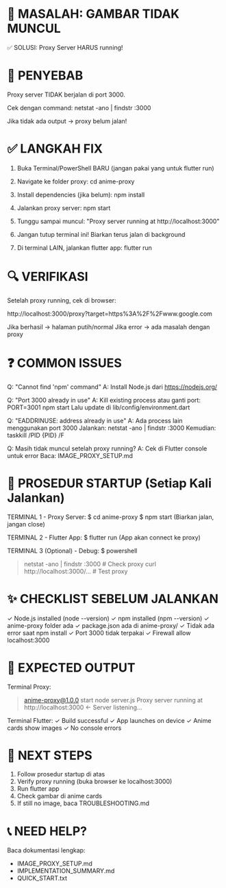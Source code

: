 # 🚨 MASALAH: GAMBAR TIDAK MUNCUL

✅ SOLUSI: Proxy Server HARUS running!

# 🔴 PENYEBAB

Proxy server TIDAK berjalan di port 3000.

Cek dengan command:
netstat -ano | findstr :3000

Jika tidak ada output → proxy belum jalan!

# ✅ LANGKAH FIX

1. Buka Terminal/PowerShell BARU (jangan pakai yang untuk flutter run)

2. Navigate ke folder proxy:
   cd anime-proxy

3. Install dependencies (jika belum):
   npm install

4. Jalankan proxy server:
   npm start

5. Tunggu sampai muncul:
   "Proxy server running at http://localhost:3000"

6. Jangan tutup terminal ini! Biarkan terus jalan di background

7. Di terminal LAIN, jalankan flutter app:
   flutter run

# 🔍 VERIFIKASI

Setelah proxy running, cek di browser:

http://localhost:3000/proxy?target=https%3A%2F%2Fwww.google.com

Jika berhasil → halaman putih/normal
Jika error → ada masalah dengan proxy

# ❓ COMMON ISSUES

Q: "Cannot find 'npm' command"
A: Install Node.js dari https://nodejs.org/

Q: "Port 3000 already in use"
A: Kill existing process atau ganti port:
PORT=3001 npm start
Lalu update di lib/config/environment.dart

Q: "EADDRINUSE: address already in use"
A: Ada process lain menggunakan port 3000
Jalankan: netstat -ano | findstr :3000
Kemudian: taskkill /PID {PID} /F

Q: Masih tidak muncul setelah proxy running?
A: Cek di Flutter console untuk error
Baca: IMAGE_PROXY_SETUP.md

# 📝 PROSEDUR STARTUP (Setiap Kali Jalankan)

TERMINAL 1 - Proxy Server:
$ cd anime-proxy
$ npm start
(Biarkan jalan, jangan close)

TERMINAL 2 - Flutter App:
$ flutter run
(App akan connect ke proxy)

TERMINAL 3 (Optional) - Debug:
$ powershell

> netstat -ano | findstr :3000 # Check proxy
> curl http://localhost:3000/... # Test proxy

# ✨ CHECKLIST SEBELUM JALANKAN

✓ Node.js installed (node --version)
✓ npm installed (npm --version)
✓ anime-proxy folder ada
✓ package.json ada di anime-proxy/
✓ Tidak ada error saat npm install
✓ Port 3000 tidak terpakai
✓ Firewall allow localhost:3000

# 🎯 EXPECTED OUTPUT

Terminal Proxy:

> anime-proxy@1.0.0 start
> node server.js
> Proxy server running at http://localhost:3000
> ← Server listening...

Terminal Flutter:
✓ Build successful
✓ App launches on device
✓ Anime cards show images
✓ No console errors

# 💾 NEXT STEPS

1. Follow prosedur startup di atas
2. Verify proxy running (buka browser ke localhost:3000)
3. Run flutter app
4. Check gambar di anime cards
5. If still no image, baca TROUBLESHOOTING.md

# 📞 NEED HELP?

Baca dokumentasi lengkap:

- IMAGE_PROXY_SETUP.md
- IMPLEMENTATION_SUMMARY.md
- QUICK_START.txt
